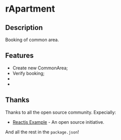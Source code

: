 # rApartment


## Description

Booking of common area.

## Features

* Create new CommonArea;
* Verify booking;
* 
*


## Thanks

Thanks to all the open source community. Expecially:

* [Reactjs Example](https://reactjsexample.com/timer-for-fitness-activity-with-react/) - An open source initiative.

And all the rest in the `package.json`!
